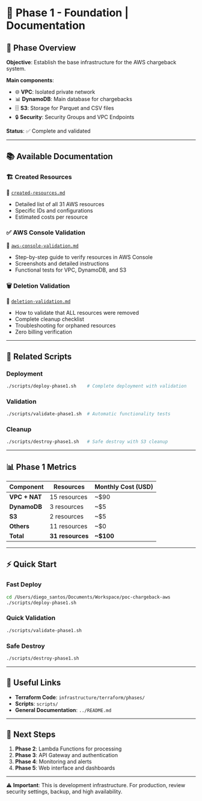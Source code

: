 # 📁 Phase 1 - Foundation | Documentation

## 🎯 Phase Overview

**Objective**: Establish the base infrastructure for the AWS chargeback system.

**Main components**:
- 🌐 **VPC**: Isolated private network
- 📊 **DynamoDB**: Main database for chargebacks
- 🗄️ **S3**: Storage for Parquet and CSV files
- 🔒 **Security**: Security Groups and VPC Endpoints

**Status**: ✅ Complete and validated

---

## 📚 Available Documentation

### 🏗️ **Created Resources**
📄 [`created-resources.md`](./created-resources.md)
- Detailed list of all 31 AWS resources
- Specific IDs and configurations
- Estimated costs per resource

### ✅ **AWS Console Validation**
📄 [`aws-console-validation.md`](./aws-console-validation.md)
- Step-by-step guide to verify resources in AWS Console
- Screenshots and detailed instructions
- Functional tests for VPC, DynamoDB, and S3

### 🗑️ **Deletion Validation**
📄 [`deletion-validation.md`](./deletion-validation.md)
- How to validate that ALL resources were removed
- Complete cleanup checklist
- Troubleshooting for orphaned resources
- Zero billing verification

---

## 🚀 Related Scripts

### Deployment
```bash
./scripts/deploy-phase1.sh    # Complete deployment with validation
```

### Validation
```bash
./scripts/validate-phase1.sh  # Automatic functionality tests
```

### Cleanup
```bash
./scripts/destroy-phase1.sh   # Safe destroy with S3 cleanup
```

---

## 📊 Phase 1 Metrics

| Component | Resources | Monthly Cost (USD) |
|-----------|-----------|-------------------|
| **VPC + NAT** | 15 resources | ~$90 |
| **DynamoDB** | 3 resources | ~$5 |
| **S3** | 2 resources | ~$5 |
| **Others** | 11 resources | ~$0 |
| **Total** | **31 resources** | **~$100** |

---

## ⚡ Quick Start

### Fast Deploy
```bash
cd /Users/diego_santos/Documents/Workspace/poc-chargeback-aws
./scripts/deploy-phase1.sh
```

### Quick Validation
```bash
./scripts/validate-phase1.sh
```

### Safe Destroy
```bash
./scripts/destroy-phase1.sh
```

---

## 🔗 Useful Links

- **Terraform Code**: `infrastructure/terraform/phases/`
- **Scripts**: `scripts/`
- **General Documentation**: `../README.md`

---

## 📝 Next Steps

1. **Phase 2**: Lambda Functions for processing
2. **Phase 3**: API Gateway and authentication
3. **Phase 4**: Monitoring and alerts
4. **Phase 5**: Web interface and dashboards

---

⚠️ **Important**: This is development infrastructure. For production, review security settings, backup, and high availability.